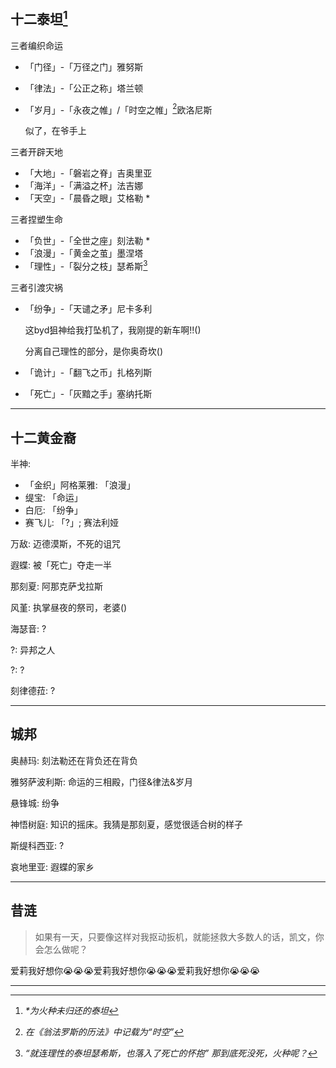## 十二泰坦[^1]

三者编织命运

- 「门径」-「万径之门」雅努斯
- 「律法」-「公正之称」塔兰顿
- 「岁月」-「永夜之帷」/「时空之帷」[^2]欧洛尼斯

  似了，在爷手上


三者开辟天地

- 「大地」-「磐岩之脊」吉奥里亚
- 「海洋」-「满溢之杯」法吉娜
- 「天空」-「晨昏之眼」艾格勒 *

三者捏塑生命

- 「负世」-「全世之座」刻法勒 *
- 「浪漫」-「黄金之茧」墨涅塔
- 「理性」-「裂分之枝」瑟希斯[^3]

三者引渡灾祸

- 「纷争」-「天谴之矛」尼卡多利

  这byd狙神给我打坠机了，我刚提的新车啊!!()

  分离自己理性的部分，是你奥奇坎()

- 「诡计」-「翻飞之币」扎格列斯
- 「死亡」-「灰黯之手」塞纳托斯

---

## 十二黄金裔

半神: 

- 「金织」阿格莱雅: 「浪漫」
- 缇宝: 「命运」
- 白厄: 「纷争」
- 赛飞儿: 「?」; 赛法利娅

万敌: 迈德漠斯，不死的诅咒

遐蝶: 被「死亡」夺走一半

那刻夏: 阿那克萨戈拉斯

风堇: 执掌昼夜的祭司，老婆()

海瑟音: ?

?: 异邦之人

?: ?

刻律德菈: ?

---

## 城邦

奥赫玛: 刻法勒还在背负还在背负

雅努萨波利斯: 命运的三相殿，门径&律法&岁月

悬锋城: 纷争

神悟树庭: 知识的摇床。我猜是那刻夏，感觉很适合树的样子

斯缇科西亚: ?

哀地里亚: 遐蝶的家乡

---

## 昔涟

> 如果有一天，只要像这样对我抠动扳机，就能拯救大多数人的话，凯文，你会怎么做呢？

爱莉我好想你😭😭😭爱莉我好想你😭😭😭爱莉我好想你😭😭😭

---

[^1]:*\*为火种未归还的泰坦*
[^2]:*在《翁法罗斯的历法》中记载为“时空”*
[^3]:*“就连理性的泰坦瑟希斯，也落入了死亡的怀抱” 那到底死没死，火种呢？*